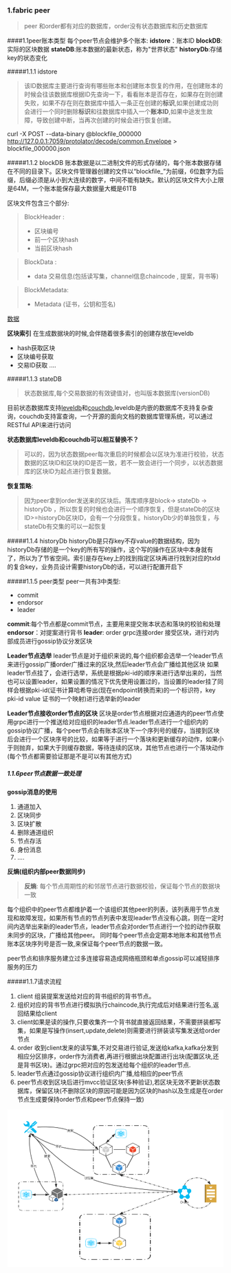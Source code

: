 ### 1.fabric peer

> peer 和order都有对应的数据库，order没有状态数据库和历史数据库


####1.1peer账本类型
每个peer节点会维护多个账本:
**idstore**：账本ID
**blockDB**: 实际的区块数据
**stateDB**:账本数据的最新状态，称为"世界状态"
**historyDb**:存储key的状态变化

#####1.1.1 idstore

> 该ID数据库主要进行查询有哪些账本和创建账本恢复的作用，在创建账本的时候会往该数据库根据ID先查询一下，看看账本是否存在，如果存在则创建失败，如果不存在则在数据库中插入一条正在创建的**标识**,如果创建成功则会进行一个同时删除**标识**和往数据库中插入一个**账本ID**,如果中途发生故障，导致创建中断，当再次创建的时候会进行恢复创建。

curl -X POST --data-binary @blockfile_000000 http://127.0.0.1:7059/protolator/decode/common.Envelope > blockfile_000000.json

#####1.1.2 blockDB
账本数据是以二进制文件的形式存储的，每个账本数据存储在不同的目录下。区块文件管理器创建的文件以“blockfile_”为前缀，6位数字为后缀，后缀必须是从小到大连续的数字，中间不能有缺失。默认的区块文件大小上限是64M，一个账本能保存最大数据量大概是61TB

区块文件包含三个部分:
>BlockHeader : 
>    - 区块编号
>    - 前一个区块hash
>    - 当前区块hash
 
>BlockData  : 
>    - data 交易信息(包括读写集，channel信息chaincode , 提案，背书等)

>BlockMetadata: 
>    - Metadata (证书，公钥和签名)

[数据](https://blog.csdn.net/liu_hang_yu/article/details/78990074)


**区块索引**
在生成数据块的时候,会伴随着很多索引的创建存放在leveldb
- hash获取区块
- 区块编号获取
- 交易ID获取
  ....

#####1.1.3 stateDB
>状态数据库,每个交易数据的有效键值对，也叫版本数据库(versionDB)

目前状态数据库支持[leveldb](https://baike.baidu.com/item/LevelDB/6416354?fr=aladdin)和[couchdb](https://baike.baidu.com/item/CouchDB/8064651?fr=aladdin),leveldb是内嵌的数据库不支持复杂查询，couchdb支持富查询，一个开源的面向文档的数据库管理系统，可以通过 RESTful API来进行访问

**状态数据库leveldb和couchdb可以相互替换不？** 
> 可以的，因为状态数据peer每次重启的时候都会以区块为准进行校验，状态数据的区块ID和区块的ID是否一致，若不一致会进行一个同步，以状态数据库的区块ID为起点进行恢复数据。

**恢复策略**:
> 因为peer拿到order发送来的区块后。落库顺序是block-> stateDb -> historyDb ，所以恢复的时候也会进行一个顺序恢复，但是stateDb的区块ID>=historyDb区块ID，会有一个分段恢复。historyDb少的单独恢复，与stateDb有交集的可以一起恢复

#####1.1.4 historyDb
historyDb是只存key不存value的数据结构，因为historyDb存储的是一个key的所有写的操作，这个写的操作在区块中本身就有了，所以为了节省空间。索引是存在key上的找到指定区块再进行找到对应的txId的复合key，业务员设计需要historyDb的话，可以进行配置开启下

#####1.1.5 peer类型
peer一共有3中类型:

- commit
- endorsor 
- leader

**commit**:每个节点都是commit节点，主要用来提交账本状态和落块的校验和处理
**endorsor**：对提案进行背书
**leader**: order grpc连接order 接受区块，进行对内部成员进行gossip协议分发区块 

**Leader节点选举**
leader节点是对于组织来说的,每个组织都会选举一个leader节点来进行gossip广播order广播过来的区块,然后leader节点会广播给其他区块
如果leader节点挂了，会进行选举，系统是根据pki-id的顺序来进行选举出来的，当然也可以设置leader，如果设置的情况下优先使用设置过的，当设置的leader挂了同样会根据pki-id(证书计算哈希导出(现在endpoint转换而来)的一个标识符，key pki-id value 证书的一个映射)进行选举新的leader

**Leader节点接收order节点的区块**
区块是order节点根据对应通道内的peer节点使用grpc进行一个推送给对应组织的leader节点.leader节点进行一个组织内的gossip协议广播，每个peer节点会有账本区块下一个序列号的缓存，当接到区块后会进行一个区块序号的比较，如果等于进行一个落块和更新缓存的动作，如果小于则抛弃，如果大于则缓存数据，等待连续的区块，其他节点也进行一个落块动作(每个节点都需要验证那是不是可以有其他方式)


##### 1.1.6peer节点数据一致处理

**gossip消息的使用**

1. 通道加入
2. 区块同步
3. 区块扩散
4. 删除通道组织
5. 节点存活
6. 身份消息
7. ....

**反熵(组织内部peer数据同步)**

> **反熵**: 每个节点周期性的和邻居节点进行数据校验，保证每个节点的数据块一致

每个组织中的peer节点都维护着一个该组织其他peer的列表，该列表用于节点发现和故障发现，如果所有节点的节点列表中发现leader节点没有心跳，则在一定时间内选举出来新的leader节点，leader节点会对order节点进行一个拉的动作获取未同步的区块，广播给其他peer。
同时每个peer节点会定期本地账本和其他节点账本区块序列号是否一致,来保证每个peer节点的数据一致。

peer节点和排序服务建立过多连接容易造成网络瓶颈和单点gossip可以减轻排序服务的压力


#####1.1.7请求流程
1. client 组装提案发送给对应的背书组织的背书节点。
2. 组织对应的背书节点进行模拟执行chaincode,执行完成后对结果进行签名,返回结果给client
3. client如果是读的操作,只要收集齐一个背书就直接返回结果，不需要拼装都写集，如果是写操作(insert,update,delete)则需要进行拼装读写集发送给order节点
4. order 收到client发来的读写集,不对交易进行验证,发送给kafka,kafka分发到相应分区排序，order作为消费者,再进行根据出块配置进行出块(配置区块,还是背书区块)。通过grpc把对应的包发送给每个组织的leader节点.
5. leader节点通过gossip协议进行组织内广播,给相应的peer节点
6. peer节点收到区块后进行mvcc验证区块(多种验证),若区块无效不更新状态数据库，保留区块(不删除区块的原因可能是因为区块的hash以及生成是在order节点生成要保持order节点和peer节点保持一致)

![](./images/peerrequset.jpg)